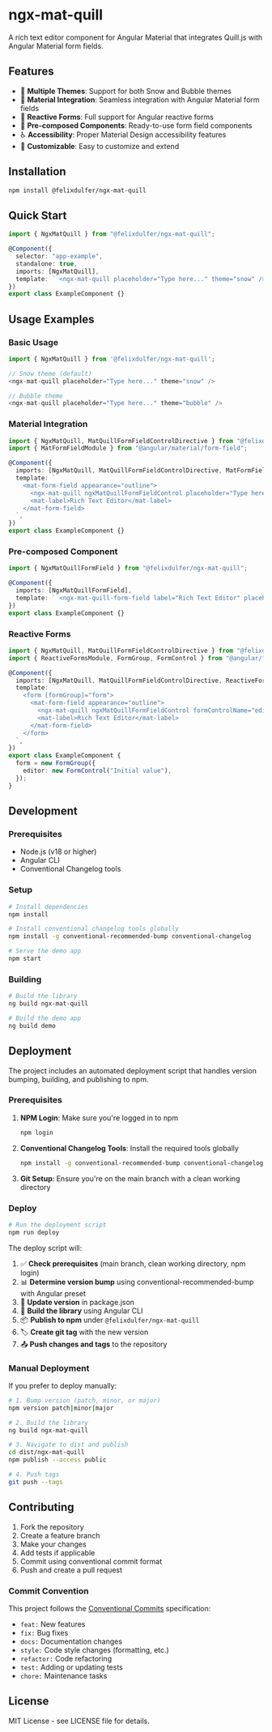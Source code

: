 # ngx-mat-quill

A rich text editor component for Angular Material that integrates Quill.js with Angular Material form fields.

## Features

- 🎨 **Multiple Themes**: Support for both Snow and Bubble themes
- 🔧 **Material Integration**: Seamless integration with Angular Material form fields
- 📝 **Reactive Forms**: Full support for Angular reactive forms
- 🎯 **Pre-composed Components**: Ready-to-use form field components
- ♿ **Accessibility**: Proper Material Design accessibility features
- 🎨 **Customizable**: Easy to customize and extend

## Installation

```bash
npm install @felixdulfer/ngx-mat-quill
```

## Quick Start

```typescript
import { NgxMatQuill } from "@felixdulfer/ngx-mat-quill";

@Component({
  selector: "app-example",
  standalone: true,
  imports: [NgxMatQuill],
  template: ` <ngx-mat-quill placeholder="Type here..." theme="snow" /> `,
})
export class ExampleComponent {}
```

## Usage Examples

### Basic Usage

```typescript
import { NgxMatQuill } from '@felixdulfer/ngx-mat-quill';

// Snow theme (default)
<ngx-mat-quill placeholder="Type here..." theme="snow" />

// Bubble theme
<ngx-mat-quill placeholder="Type here..." theme="bubble" />
```

### Material Integration

```typescript
import { NgxMatQuill, MatQuillFormFieldControlDirective } from "@felixdulfer/ngx-mat-quill";
import { MatFormFieldModule } from "@angular/material/form-field";

@Component({
  imports: [NgxMatQuill, MatQuillFormFieldControlDirective, MatFormFieldModule],
  template: `
    <mat-form-field appearance="outline">
      <ngx-mat-quill ngxMatQuillFormFieldControl placeholder="Type here..." theme="snow" />
      <mat-label>Rich Text Editor</mat-label>
    </mat-form-field>
  `,
})
export class ExampleComponent {}
```

### Pre-composed Component

```typescript
import { NgxMatQuillFormField } from "@felixdulfer/ngx-mat-quill";

@Component({
  imports: [NgxMatQuillFormField],
  template: ` <ngx-mat-quill-form-field label="Rich Text Editor" placeholder="Type here..." theme="snow" appearance="outline" /> `,
})
export class ExampleComponent {}
```

### Reactive Forms

```typescript
import { NgxMatQuill, MatQuillFormFieldControlDirective } from "@felixdulfer/ngx-mat-quill";
import { ReactiveFormsModule, FormGroup, FormControl } from "@angular/forms";

@Component({
  imports: [NgxMatQuill, MatQuillFormFieldControlDirective, ReactiveFormsModule],
  template: `
    <form [formGroup]="form">
      <mat-form-field appearance="outline">
        <ngx-mat-quill ngxMatQuillFormFieldControl formControlName="editor" placeholder="Type here..." theme="snow" />
        <mat-label>Rich Text Editor</mat-label>
      </mat-form-field>
    </form>
  `,
})
export class ExampleComponent {
  form = new FormGroup({
    editor: new FormControl("Initial value"),
  });
}
```

## Development

### Prerequisites

- Node.js (v18 or higher)
- Angular CLI
- Conventional Changelog tools

### Setup

```bash
# Install dependencies
npm install

# Install conventional changelog tools globally
npm install -g conventional-recommended-bump conventional-changelog

# Serve the demo app
npm start
```

### Building

```bash
# Build the library
ng build ngx-mat-quill

# Build the demo app
ng build demo
```

## Deployment

The project includes an automated deployment script that handles version bumping, building, and publishing to npm.

### Prerequisites

1. **NPM Login**: Make sure you're logged in to npm

   ```bash
   npm login
   ```

2. **Conventional Changelog Tools**: Install the required tools globally

   ```bash
   npm install -g conventional-recommended-bump conventional-changelog
   ```

3. **Git Setup**: Ensure you're on the main branch with a clean working directory

### Deploy

```bash
# Run the deployment script
npm run deploy
```

The deploy script will:

1. ✅ **Check prerequisites** (main branch, clean working directory, npm login)
2. 📊 **Determine version bump** using conventional-recommended-bump with Angular preset
3. 📝 **Update version** in package.json
4. 🔨 **Build the library** using Angular CLI
5. 📦 **Publish to npm** under `@felixdulfer/ngx-mat-quill`
6. 🏷️ **Create git tag** with the new version
7. 📤 **Push changes and tags** to the repository

### Manual Deployment

If you prefer to deploy manually:

```bash
# 1. Bump version (patch, minor, or major)
npm version patch|minor|major

# 2. Build the library
ng build ngx-mat-quill

# 3. Navigate to dist and publish
cd dist/ngx-mat-quill
npm publish --access public

# 4. Push tags
git push --tags
```

## Contributing

1. Fork the repository
2. Create a feature branch
3. Make your changes
4. Add tests if applicable
5. Commit using conventional commit format
6. Push and create a pull request

### Commit Convention

This project follows the [Conventional Commits](https://www.conventionalcommits.org/) specification:

- `feat:` New features
- `fix:` Bug fixes
- `docs:` Documentation changes
- `style:` Code style changes (formatting, etc.)
- `refactor:` Code refactoring
- `test:` Adding or updating tests
- `chore:` Maintenance tasks

## License

MIT License - see LICENSE file for details.

